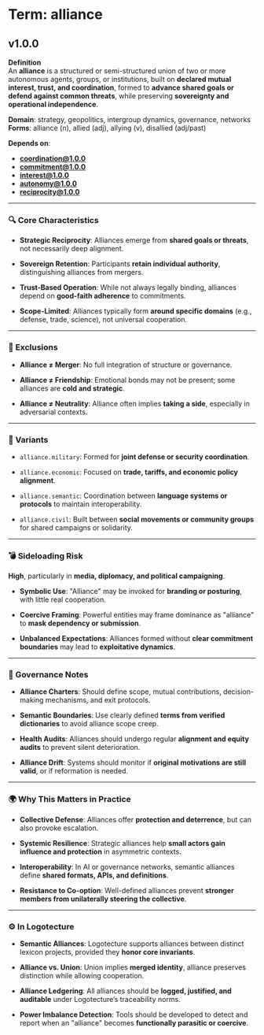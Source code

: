 # Term: alliance

## v1.0.0

**Definition**  
An **alliance** is a structured or semi-structured union of two or more autonomous agents, groups, or institutions, built on **declared mutual interest, trust, and coordination**, formed to **advance shared goals or defend against common threats**, while preserving **sovereignty and operational independence**.

**Domain**: strategy, geopolitics, intergroup dynamics, governance, networks  
**Forms**: alliance (n), allied (adj), allying (v), disallied (adj/past)

**Depends on**:  
- **coordination@1.0.0**  
- **commitment@1.0.0**  
- **interest@1.0.0**  
- **autonomy@1.0.0**  
- **reciprocity@1.0.0**

---

### 🔍 Core Characteristics

- **Strategic Reciprocity**: Alliances emerge from **shared goals or threats**, not necessarily deep alignment.

- **Sovereign Retention**: Participants **retain individual authority**, distinguishing alliances from mergers.

- **Trust-Based Operation**: While not always legally binding, alliances depend on **good-faith adherence** to commitments.

- **Scope-Limited**: Alliances typically form **around specific domains** (e.g., defense, trade, science), not universal cooperation.

---

### 🚫 Exclusions

- **Alliance ≠ Merger**: No full integration of structure or governance.

- **Alliance ≠ Friendship**: Emotional bonds may not be present; some alliances are **cold and strategic**.

- **Alliance ≠ Neutrality**: Alliance often implies **taking a side**, especially in adversarial contexts.

---

### 🔁 Variants

- `alliance.military`: Formed for **joint defense or security coordination**.

- `alliance.economic`: Focused on **trade, tariffs, and economic policy alignment**.

- `alliance.semantic`: Coordination between **language systems or protocols** to maintain interoperability.

- `alliance.civil`: Built between **social movements or community groups** for shared campaigns or solidarity.

---

### 💣 Sideloading Risk

**High**, particularly in **media, diplomacy, and political campaigning**.

- **Symbolic Use**: "Alliance" may be invoked for **branding or posturing**, with little real cooperation.

- **Coercive Framing**: Powerful entities may frame dominance as "alliance" to **mask dependency or submission**.

- **Unbalanced Expectations**: Alliances formed without **clear commitment boundaries** may lead to **exploitative dynamics**.

---

### 🔐 Governance Notes

- **Alliance Charters**: Should define scope, mutual contributions, decision-making mechanisms, and exit protocols.

- **Semantic Boundaries**: Use clearly defined **terms from verified dictionaries** to avoid alliance scope creep.

- **Health Audits**: Alliances should undergo regular **alignment and equity audits** to prevent silent deterioration.

- **Alliance Drift**: Systems should monitor if **original motivations are still valid**, or if reformation is needed.

---

### 🌍 Why This Matters in Practice

- **Collective Defense**: Alliances offer **protection and deterrence**, but can also provoke escalation.

- **Systemic Resilience**: Strategic alliances help **small actors gain influence and protection** in asymmetric contexts.

- **Interoperability**: In AI or governance networks, semantic alliances define **shared formats, APIs, and definitions**.

- **Resistance to Co-option**: Well-defined alliances prevent **stronger members from unilaterally steering the collective**.

---

### ⚙️ In Logotecture

- **Semantic Alliances**: Logotecture supports alliances between distinct lexicon projects, provided they **honor core invariants**.

- **Alliance vs. Union**: Union implies **merged identity**, alliance preserves distinction while allowing cooperation.

- **Alliance Ledgering**: All alliances should be **logged, justified, and auditable** under Logotecture’s traceability norms.

- **Power Imbalance Detection**: Tools should be developed to detect and report when an "alliance" becomes **functionally parasitic or coercive**.

